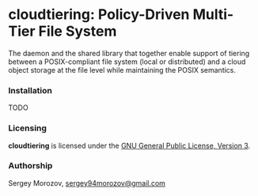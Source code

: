 # **cloudtiering**: Policy-Driven Multi-Tier File System
The daemon and the shared library that together enable support of tiering
between a POSIX-compliant file system (local or distributed)
and a cloud object storage at the file level while maintaining the POSIX semantics.

### Installation
TODO

### Licensing
**cloudtiering** is licensed under the [GNU General Public License, Version 3](LICENSE.md).

### Authorship
Sergey Morozov, sergey94morozov@gmail.com  
